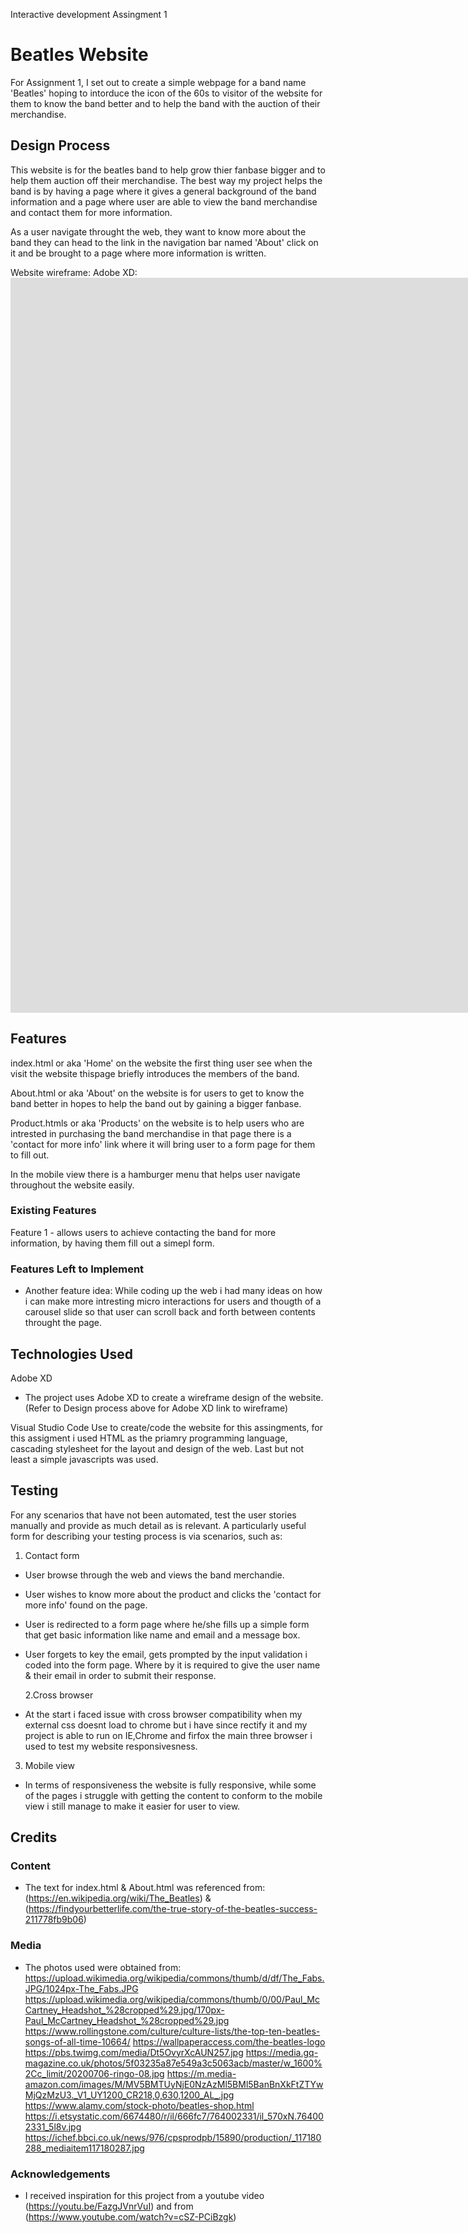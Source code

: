 Interactive development Assingment 1

# Beatles Website

For Assignment 1, I set out to create a simple webpage for a band name 'Beatles' hoping to intorduce the icon of the 60s
to visitor of the website for them to know the band better and to help the band with the auction of their merchandise.

## Design Process

This website is for the beatles band to help grow thier fanbase bigger and to help them auction off their merchandise. The best way my project helps the band is by having a page where it gives a general background of the band information and a page where user are able to view the band merchandise and contact them for more information.

As a user navigate throught the web, they want to know more about the band they can head to the link in the navigation bar named
'About' click on it and be brought to a page where more information is written.

Website wireframe:
Adobe XD: <iframe width="4184" height="1176" src="https://xd.adobe.com/embed/32a77cb1-c31c-41af-8b5c-f307c26c1109-67f4/" frameborder="0" allowfullscreen></iframe>

## Features

index.html or aka 'Home' on the website the first thing user see when the visit the website thispage briefly introduces the members of the band.

About.html or aka 'About' on the website is for users to get to know the band better in hopes to help the band out by gaining a bigger fanbase.

Product.htmls or aka 'Products' on the website is to help users who are intrested in purchasing the band merchandise in that page there is a 'contact for more info' link where it will bring user to a form page for them to fill out.

In the mobile view there is a hamburger menu that helps user navigate throughout the website easily.

### Existing Features

Feature 1 - allows users to achieve contacting the band for more information, by having them fill out a simepl form.

### Features Left to Implement

- Another feature idea:
  While coding up the web i had many ideas on how i can make more intresting micro interactions for users and thougth of a carousel slide so that user can scroll back and forth between contents throught the page.

## Technologies Used

Adobe XD

- The project uses Adobe XD to create a wireframe design of the website. (Refer to Design process above for Adobe XD link to wireframe)

Visual Studio Code
Use to create/code the website for this assingments, for this assigment i used HTML as the priamry programming language, cascading stylesheet for the layout and design of the web. Last but not least a simple javascripts was used.

## Testing

For any scenarios that have not been automated, test the user stories manually and provide as much detail as is relevant. A particularly useful form for describing your testing process is via scenarios, such as:

1. Contact form

- User browse through the web and views the band merchandie.
- User wishes to know more about the product and clicks the 'contact for more info' found on the page.
- User is redirected to a form page where he/she fills up a simple form that get basic information like name and email and a message box.
- User forgets to key the email, gets prompted by the input validation i coded into the form page. Where by it is required to give the user name & their email in order to submit their response.

  2.Cross browser

- At the start i faced issue with cross browser compatibility when my external css doesnt load to chrome but i have since rectify it and my project is able to run on IE,Chrome and firfox the main three browser i used to test my website responsivesness.

3. Mobile view

- In terms of responsiveness the website is fully responsive, while some of the pages i struggle with getting the content to conform to the mobile view i still manage to make it easier for user to view.

## Credits

### Content

- The text for index.html & About.html was referenced from: (https://en.wikipedia.org/wiki/The_Beatles) &
  (https://findyourbetterlife.com/the-true-story-of-the-beatles-success-211778fb9b06)

### Media

- The photos used were obtained from:
  https://upload.wikimedia.org/wikipedia/commons/thumb/d/df/The_Fabs.JPG/1024px-The_Fabs.JPG
  https://upload.wikimedia.org/wikipedia/commons/thumb/0/00/Paul_McCartney_Headshot_%28cropped%29.jpg/170px-Paul_McCartney_Headshot_%28cropped%29.jpg
  https://www.rollingstone.com/culture/culture-lists/the-top-ten-beatles-songs-of-all-time-10664/
  https://wallpaperaccess.com/the-beatles-logo
  https://pbs.twimg.com/media/Dt5OvyrXcAUN257.jpg
  https://media.gq-magazine.co.uk/photos/5f03235a87e549a3c5063acb/master/w_1600%2Cc_limit/20200706-ringo-08.jpg
  https://m.media-amazon.com/images/M/MV5BMTUyNjE0NzAzMl5BMl5BanBnXkFtZTYwMjQzMzU3._V1_UY1200_CR218,0,630,1200_AL_.jpg
  https://www.alamy.com/stock-photo/beatles-shop.html
  https://i.etsystatic.com/6674480/r/il/666fc7/764002331/il_570xN.764002331_5l8v.jpg
  https://ichef.bbci.co.uk/news/976/cpsprodpb/15890/production/_117180288_mediaitem117180287.jpg

### Acknowledgements

- I received inspiration for this project from a youtube video (https://youtu.be/FazgJVnrVuI) and from
  (https://www.youtube.com/watch?v=cSZ-PCiBzgk)
